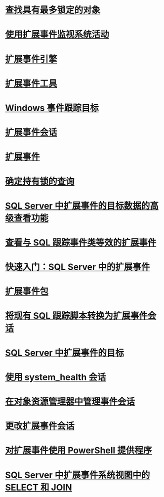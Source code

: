 # [查找具有最多锁定的对象](find-the-objects-that-have-the-most-locks-taken-on-them.md)
# [使用扩展事件监视系统活动](monitor-system-activity-using-extended-events.md)
# [扩展事件引擎](sql-server-extended-events-engine.md)
# [扩展事件工具](extended-events-tools.md)
# [Windows 事件跟踪目标](event-tracing-for-windows-target.md)
# [扩展事件会话](sql-server-extended-events-sessions.md)
# [扩展事件](extended-events.md)
# [确定持有锁的查询](determine-which-queries-are-holding-locks.md)
# [SQL Server 中扩展事件的目标数据的高级查看功能](advanced-viewing-of-target-data-from-extended-events-in-sql-server.md)
# [查看与 SQL 跟踪事件类等效的扩展事件](view-the-extended-events-equivalents-to-sql-trace-event-classes.md)
# [快速入门：SQL Server 中的扩展事件](quick-start-extended-events-in-sql-server.md)
# [扩展事件包](sql-server-extended-events-packages.md)
# [将现有 SQL 跟踪脚本转换为扩展事件会话](convert-an-existing-sql-trace-script-to-an-extended-events-session.md)
# [SQL Server 中扩展事件的目标](targets-for-extended-events-in-sql-server.md)
# [使用 system_health 会话](use-the-system-health-session.md)
# [在对象资源管理器中管理事件会话](manage-event-sessions-in-the-object-explorer.md)
# [更改扩展事件会话](alter-an-extended-events-session.md)
# [对扩展事件使用 PowerShell 提供程序](use-the-powershell-provider-for-extended-events.md)
# [SQL Server 中扩展事件系统视图中的 SELECT 和 JOIN](selects-and-joins-from-system-views-for-extended-events-in-sql-server.md)
